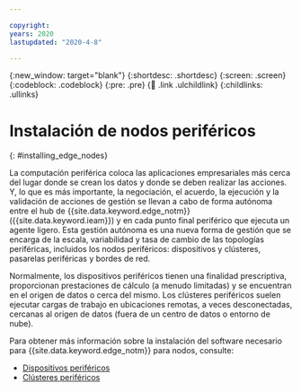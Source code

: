```yaml
---

copyright:
years: 2020
lastupdated: "2020-4-8"

---
```


{:new_window: target="blank"}
{:shortdesc: .shortdesc}
{:screen: .screen}
{:codeblock: .codeblock}
{:pre: .pre}
{:child: .link .ulchildlink}
{:childlinks: .ullinks}

# Instalación de nodos periféricos
{: #installing_edge_nodes}

La computación periférica coloca las aplicaciones empresariales más cerca del lugar donde se crean los datos y donde se deben realizar las acciones. Y, lo que es más importante, la negociación, el acuerdo, la ejecución y la validación de acciones de gestión se llevan a cabo de forma autónoma entre el hub de {{site.data.keyword.edge_notm}} ({{site.data.keyword.ieam}}) y en cada punto final periférico que ejecuta un agente ligero. Esta gestión autónoma es una nueva forma de gestión que se encarga de la escala, variabilidad y tasa de cambio de las topologías periféricas, incluidos los nodos periféricos: dispositivos y clústeres, pasarelas periféricas y bordes de red.

Normalmente, los dispositivos periféricos tienen una finalidad prescriptiva, proporcionan prestaciones de cálculo (a menudo limitadas) y se encuentran en el origen de datos o cerca del mismo. Los clústeres periféricos suelen ejecutar cargas de trabajo en ubicaciones remotas, a veces desconectadas, cercanas al origen de datos (fuera de un centro de datos o entorno de nube).

Para obtener más información sobre la instalación del software necesario para {{site.data.keyword.edge_notm}} para nodos, consulte:

* [Dispositivos periféricos](../installing/edge_devices.md)
* [Clústeres periféricos](../installing/edge_clusters.md)
